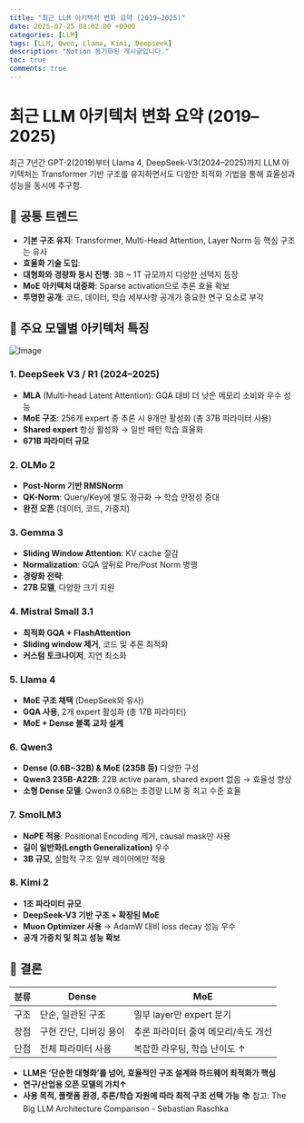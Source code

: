 ```yaml
---
title: "최근 LLM 아키텍처 변화 요약 (2019–2025)"
date: 2025-07-25 08:02:00 +0900
categories: [LLM]
tags: [LLM, Qwen, Llama, Kimi, Deepseek]
description: "Notion 동기화된 게시글입니다."
toc: true
comments: true
---
```


# 최근 LLM 아키텍처 변화 요약 (2019–2025)

최근 7년간 GPT-2(2019)부터 Llama 4, DeepSeek-V3(2024–2025)까지 LLM 아키텍처는 Transformer 기반 구조를 유지하면서도 다양한 최적화 기법을 통해 효율성과 성능을 동시에 추구함.

## 🔑 공통 트렌드

- **기본 구조 유지**: Transformer, Multi-Head Attention, Layer Norm 등 핵심 구조는 유사
- **효율화 기술 도입**:
- **대형화와 경량화 동시 진행**: 3B ~ 1T 규모까지 다양한 선택지 등장
- **MoE 아키텍처 대중화**: Sparse activation으로 추론 효율 확보
- **투명한 공개**: 코드, 데이터, 학습 세부사항 공개가 중요한 연구 요소로 부각
## 📌 주요 모델별 아키텍처 특징

![Image](https://prod-files-secure.s3.us-west-2.amazonaws.com/e6db513d-ec54-40ff-aa74-2487b0bcfe15/ac24fdd3-febf-45c7-8e99-afb6446591d8/image.png?X-Amz-Algorithm=AWS4-HMAC-SHA256&X-Amz-Content-Sha256=UNSIGNED-PAYLOAD&X-Amz-Credential=ASIAZI2LB4662J3AKWPG%2F20250725%2Fus-west-2%2Fs3%2Faws4_request&X-Amz-Date=20250725T214757Z&X-Amz-Expires=3600&X-Amz-Security-Token=IQoJb3JpZ2luX2VjECUaCXVzLXdlc3QtMiJHMEUCIF4bb1Mx%2B2cmA%2F9YroeRaWy%2F9wOIll9VSFinEgMOqIjeAiEA7ZYzikkwXr73KZy%2B4kLnulWluU14p%2BQxRsLoI9ycxKcq%2FwMIThAAGgw2Mzc0MjMxODM4MDUiDEKfIGLpB4QG1UPoHyrcA6GIc41pGQmxObBXyynqTtjslWbQS6%2F9dNwMRJNxZKQrSSTfaO940n7XCbKNx99D9TK9kKG1juaIRlLXzu7pUC9IUltb1gqr8jyExq9MvEsWT2q%2FfYTTI4ckScSNQvRkQlcCrcFvWfYBbk2GCeWYzroCw0A2qez4bG7tUU%2F80dP8aToLjF1dbikek1fAccbT41q%2BiTTn1Z0AR%2BjxUaFY8AV8ZbzQSF9pGhLfXOXotjrQKMW4%2FlfUSq%2Bb0N00b8iBgXmgZSTKaqn%2FqBxNITOXp5FgRHmnLPnzpEiKIeMuBRikFkC0ddkzxpfcSWCpVVJNzlkDIqw8nz9Ho0njUqGr4wtvGkXUHedVqijOTLf%2BqVuS167w2hvMMstr4umV3Odd6N6Vkti3Gt7RdmMcC0KXcwvO64h5Kz4YTy7lNwD8a8LJH3hD%2Bj9Fg8oSUtaQJVbSzD%2FHWbmcjYJLFV6rZyq12UNEQonrwLVz5uG8XaRSjPJC1WNuWKu3A7NU4f490I0CNfYksjj%2BdUSWs%2FDB2Nnsec7zyPzEARVxxYenJi24%2FEJwfScLm9FE%2Fxz5fEDmmgLezu70IrBG6avK%2BEm5CL142pZrzyiFVmWaRC2MnAJ28hBKB%2BPOhH3jgLqWNyP8MMrRj8QGOqUBvM9AiZss%2Bp%2F9yp7HwgFY9jal%2BrVH8Pt92MQtZB7WGvHNVrbOcJRzGi9SOgt%2BfO0Vlb49yuetA9ZpiPh33ErwWhQbireAvcr0gbqVCR2Co0ph0RqX6DYLB4%2FOIaUwFRlwr%2FECyPEBSmh3tRnfYijOfrqZIxfOByoHJcEvaLbtjTWKHV%2FmOgsxV%2FxxOd9WrrGK8%2BqwvUt4k2QEaqTytRsPQzPZiQYK&X-Amz-Signature=2e73211254a91373d604a6244c58be1736ffd09a38b8fd85a680340529b3f8de&X-Amz-SignedHeaders=host&x-amz-checksum-mode=ENABLED&x-id=GetObject)

### 1. DeepSeek V3 / R1 (2024–2025)

- **MLA** (Multi-head Latent Attention): GQA 대비 더 낮은 메모리 소비와 우수 성능
- **MoE 구조**: 256개 expert 중 추론 시 9개만 활성화 (총 37B 파라미터 사용)
- **Shared expert** 항상 활성화 → 일반 패턴 학습 효율화
- **671B 파라미터 규모**
### 2. OLMo 2

- **Post-Norm 기반 RMSNorm**
- **QK-Norm**: Query/Key에 별도 정규화 → 학습 안정성 증대
- **완전 오픈** (데이터, 코드, 가중치)
### 3. Gemma 3

- **Sliding Window Attention**: KV cache 절감
- **Normalization**: GQA 앞뒤로 Pre/Post Norm 병행
- **경량화 전략**:
- **27B 모델**, 다양한 크기 지원
### 4. Mistral Small 3.1

- **최적화 GQA + FlashAttention**
- **Sliding window 제거**, 코드 및 추론 최적화
- **커스텀 토크나이저**, 지연 최소화
### 5. Llama 4

- **MoE 구조 채택** (DeepSeek와 유사)
- **GQA 사용**, 2개 expert 활성화 (총 17B 파라미터)
- **MoE + Dense 블록 교차 설계**
### 6. Qwen3

- **Dense (0.6B~32B) & MoE (235B 등)** 다양한 구성
- **Qwen3 235B-A22B**: 22B active param, shared expert 없음 → 효율성 향상
- **소형 Dense 모델**: Qwen3 0.6B는 초경량 LLM 중 최고 수준 효율
### 7. SmolLM3

- **NoPE 적용**: Positional Encoding 제거, causal mask만 사용
- **길이 일반화(Length Generalization)** 우수
- **3B 규모**, 실험적 구조 일부 레이어에만 적용
### 8. Kimi 2

- **1조 파라미터 규모**
- **DeepSeek-V3 기반 구조 + 확장된 MoE**
- **Muon Optimizer 사용** → AdamW 대비 loss decay 성능 우수
- **공개 가중치 및 최고 성능 확보**
## 🧩 결론

| 분류 | Dense | MoE |
| --- | --- | --- |
| 구조 | 단순, 일관된 구조 | 일부 layer만 expert 분기 |
| 장점 | 구현 간단, 디버깅 용이 | 추론 파라미터 줄여 메모리/속도 개선 |
| 단점 | 전체 파라미터 사용 | 복잡한 라우팅, 학습 난이도 ↑ |

- **LLM은 ‘단순한 대형화’를 넘어, 효율적인 구조 설계와 하드웨어 최적화가 핵심**
- **연구/산업용 오픈 모델의 가치↑**
- **사용 목적, 플랫폼 환경, 추론/학습 자원에 따라 최적 구조 선택 가능**
📚 참고: The Big LLM Architecture Comparison - Sebastian Raschka


